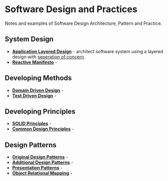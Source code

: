 # Software Design and Practices

Notes and examples of Software Design Architecture, Pattern and Practice.

## System Design
* [**Application Layered Design**](ApplicationLayeredDesign/ReadMe.md) - architect software system using a layered design with [seperation of concern](.).
* [**Reactive Manifesto**](ReactiveManifesto/ReadMe.md) -

## Developing Methods
* [**Domain Driven Design**](DomainDrivenDesign/ReadMe.md) - 
* [**Test Driven Design**](TestDrivenDevelopment/ReadMe.md) -

## Developing Principles
* [**SOLID Principles**](SOLID/ReadMe.md) - 
* [**Common Design Principles**](CommonDesignPrinciples/ReadMe.md) -

## Design Patterns
* [**Original Design Patterns**](OriginalDesignPatterns/ReadMe.md) -
* [**Additional Design Patterns**](AdditionalDesignPatterns/ReadMe.md) -
* [**Presentation Patterns**](PresentationPatterns/ReadMe.md) -
* [**Object Relational Mapping**](ObjectRelationalMapping/ReadMe.md) -



